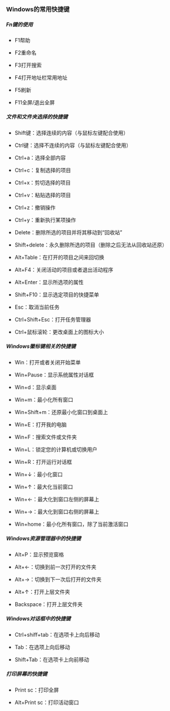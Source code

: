 ### Windows的常用快捷键

##### Fn键的使用

* F1帮助

* F2重命名

* F3打开搜索

* F4打开地址栏常用地址

* F5刷新

* F11全屏/退出全屏


##### 文件和文件夹选择的快捷键

* Shift键：选择连续的内容（与鼠标左键配合使用）

* Ctrl键：选择不连续的内容（与鼠标左键配合使用）

* Ctrl+a：选择全部内容

* Ctrl+c：复制选择的项目

* Ctrl+x：剪切选择的项目

* Ctrl+v：粘贴选择的项目

* Ctrl+z：撤销操作

* Ctrl+y：重新执行某项操作

* Delete：删除所选的项目并将其移动到“回收站”

* Shift+delete：永久删除所选的项目（删除之后无法从回收站还原）

* Alt+Table：在打开的项目之间来回切换

* Alt+F4：关闭活动的项目或者退出活动程序

* Alt+Enter：显示所选项的属性

* Shift+F10：显示选定项目的快捷菜单

* Esc：取消当前任务

* Ctrl+Shift+Esc：打开任务管理器

* Ctrl+鼠标滚轮：更改桌面上的图标大小


##### Windows徽标键相关的快捷键

* Win：打开或者关闭开始菜单

* Win+Pause：显示系统属性对话框

* Win+d：显示桌面

* Win+m：最小化所有窗口

* Win+Shift+m：还原最小化窗口到桌面上

* Win+E：打开我的电脑

* Win+F：搜索文件或文件夹

* Win+L：锁定您的计算机或切换用户

* Win+R：打开运行对话框

* Win+↓：最小化窗口

* Win+↑：最大化当前窗口

* Win+←：最大化到窗口左侧的屏幕上

* Win+→：最大化到窗口右侧的屏幕上

* Win+home：最小化所有窗口，除了当前激活窗口


#####  Windows资源管理器中的快捷键

* Alt+P：显示预览窗格

* Alt+←：切换到前一次打开的文件夹

* Alt+→：切换到下一次后打开的文件夹

* Alt+↑：打开上层文件夹

* Backspace：打开上层文件夹


##### Windows对话框中的快捷键

* Ctrl+shiff+tab：在选项卡上向后移动

* Tab：在选项上向后移动

* Shift+Tab：在选项卡上向前移动


##### 打印屏幕的快捷键

* Print sc：打印全屏

* Alt+Print sc：打印活动窗口